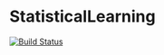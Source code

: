 # StatisticalLearning

[![Build Status](https://travis-ci.org/joshday/StatisticalLearning.jl.svg?branch=master)](https://travis-ci.org/joshday/StatisticalLearning.jl)
